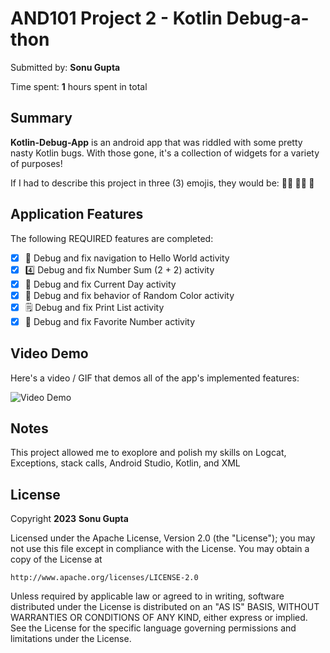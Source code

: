 # AND101 Project 2 - Kotlin Debug-a-thon

Submitted by: **Sonu Gupta**

Time spent: **1** hours spent in total

## Summary

**Kotlin-Debug-App** is an android app that was riddled with some pretty nasty Kotlin bugs.  With those gone, it's a collection of widgets for a variety of purposes! 

If I had to describe this project in three (3) emojis, they would be: **👨‍🎓 👨‍💻 🐤**

## Application Features

The following REQUIRED features are completed:

- [x] 👋 Debug and fix navigation to Hello World activity
- [x] 4️⃣ Debug and fix Number Sum (2 + 2) activity
- [x] 📅 Debug and fix Current Day activity 
- [x] 🌈 Debug and fix behavior of Random Color activity
- [x] 🗒️ Debug and fix Print List activity
- [x] 💯 Debug and fix Favorite Number activity

## Video Demo

Here's a video / GIF that demos all of the app's implemented features:

<img src='https://github.com/Dxsonu7/Kotlin-Debug-App/assets/87947158/6a2698c3-c231-4c5c-a5ed-8eabad0deabb' title='Video Demo' width='' alt='Video Demo' />

## Notes

This project allowed me to exoplore and polish my skills on Logcat, Exceptions, stack calls, Android Studio, Kotlin, and XML

## License

Copyright **2023** **Sonu Gupta**

Licensed under the Apache License, Version 2.0 (the "License");
you may not use this file except in compliance with the License.
You may obtain a copy of the License at

    http://www.apache.org/licenses/LICENSE-2.0

Unless required by applicable law or agreed to in writing, software
distributed under the License is distributed on an "AS IS" BASIS,
WITHOUT WARRANTIES OR CONDITIONS OF ANY KIND, either express or implied.
See the License for the specific language governing permissions and
limitations under the License.




